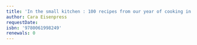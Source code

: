 ```yaml
---
title: 'In the small kitchen : 100 recipes from our year of cooking in the real world'
author: Cara Eisenpress
requestDate: 
isbn: '9780061998249'
renewals: 0
---
```



